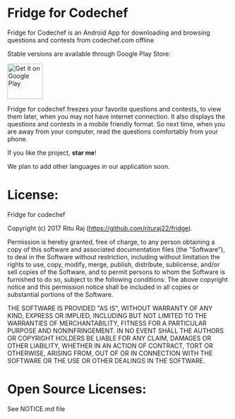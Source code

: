 # Fridge for Codechef
Fridge for Codechef is an Android App for downloading and browsing questions and contests from codechef.com offline

Stable versions are available through Google Play Store: 

<a href="https://play.google.com/store/apps/details?id=fridge.site.tivra.fridgeforcodechef"><img
  alt="Get it on Google Play" height="80"
  src="https://play.google.com/intl/en_us/badges/images/generic/en_badge_web_generic.png" /></a>
  
Fridge for codechef freezes your favorite questions and contests, to view them later, when you may not have internet connection. 
It also displays the questions and contests in a mobile friendly format.
So next time, when you are away from your computer, read the questions comfortably from your phone.

If you like the project, **star me**!

We plan to add other languages in our application soon.

# License:
Fridge for codechef

Copyright (c) 2017 Ritu Raj (https://github.com/rituraj22/fridge).

Permission is hereby granted, free of charge, to any person obtaining a copy
of this software and associated documentation files (the "Software"), to deal
in the Software without restriction, including without limitation the rights
to use, copy, modify, merge, publish, distribute, sublicense, and/or sell
copies of the Software, and to permit persons to whom the Software is
furnished to do so, subject to the following conditions:
The above copyright notice and this permission notice shall be included in all
copies or substantial portions of the Software.

THE SOFTWARE IS PROVIDED "AS IS", WITHOUT WARRANTY OF ANY KIND, EXPRESS OR
IMPLIED, INCLUDING BUT NOT LIMITED TO THE WARRANTIES OF MERCHANTABILITY,
FITNESS FOR A PARTICULAR PURPOSE AND NONINFRINGEMENT. IN NO EVENT SHALL THE
AUTHORS OR COPYRIGHT HOLDERS BE LIABLE FOR ANY CLAIM, DAMAGES OR OTHER
LIABILITY, WHETHER IN AN ACTION OF CONTRACT, TORT OR OTHERWISE, ARISING FROM,
OUT OF OR IN CONNECTION WITH THE SOFTWARE OR THE USE OR OTHER DEALINGS IN THE
SOFTWARE.


# Open Source Licenses:
See NOTICE.md file
